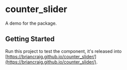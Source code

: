 # counter_slider

A demo for the package.

## Getting Started

Run this project to test the component, it's released into [https://briancraig.github.io/counter_slider/](https://briancraig.github.io/counter_slider/).